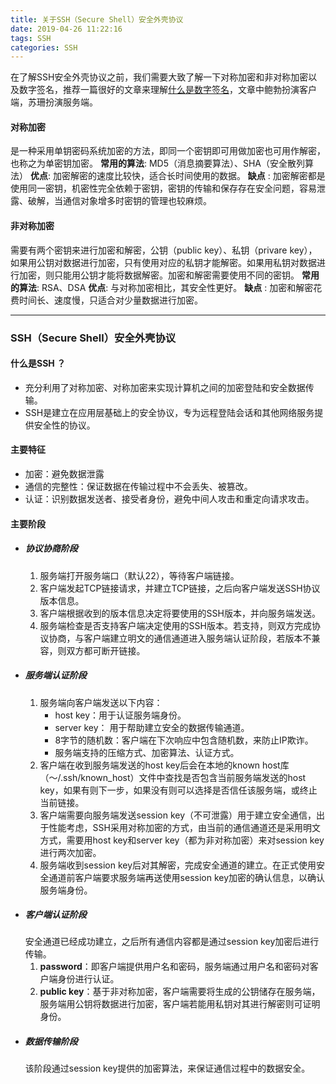 ```yaml
---
title: 关于SSH（Secure Shell）安全外壳协议
date: 2019-04-26 11:22:16
tags: SSH
categories: SSH
---
```


在了解SSH安全外壳协议之前，我们需要大致了解一下对称加密和非对称加密以及数字签名，推荐一篇很好的文章来理解[什么是数字签名](http://www.ruanyifeng.com/blog/2011/08/what_is_a_digital_signature.html)，文章中鲍勃扮演客户端，苏珊扮演服务端。
#### 对称加密

是一种采用单钥密码系统加密的方法，即同一个密钥即可用做加密也可用作解密，也称之为单密钥加密。
**常用的算法**:    MD5（消息摘要算法）、SHA（安全散列算法）
**优点**:    加密解密的速度比较快，适合长时间使用的数据。
**缺点** :    加密解密都是使用同一密钥，机密性完全依赖于密钥，密钥的传输和保存存在安全问题，容易泄露、破解，当通信对象增多时密钥的管理也较麻烦。
#### 非对称加密
需要有两个密钥来进行加密和解密，公钥（public key）、私钥（privare key），如果用公钥对数据进行加密，只有使用对应的私钥才能解密。如果用私钥对数据进行加密，则只能用公钥才能将数据解密。加密和解密需要使用不同的密钥。
**常用的算法**:    RSA、DSA
**优点**:    与对称加密相比，其安全性更好。
**缺点** :    加密和解密花费时间长、速度慢，只适合对少量数据进行加密。

***
### SSH（Secure Shell）安全外壳协议
#### 什么是SSH ？
- 充分利用了对称加密、对称加密来实现计算机之间的加密登陆和安全数据传输。
- SSH是建立在应用层基础上的安全协议，专为远程登陆会话和其他网络服务提供安全性的协议。
#### 主要特征
- 加密：避免数据泄露
- 通信的完整性：保证数据在传输过程中不会丢失、被篡改。
- 认证：识别数据发送者、接受者身份，避免中间人攻击和重定向请求攻击。
#### 主要阶段
- ##### 协议协商阶段
  1. 服务端打开服务端口（默认22），等待客户端链接。
  2. 客户端发起TCP链接请求，并建立TCP链接，之后向客户端发送SSH协议版本信息。
  3. 客户端根据收到的版本信息决定将要使用的SSH版本，并向服务端发送。
  4. 服务端检查是否支持客户端决定使用的SSH版本。若支持，则双方完成协议协商，与客户端建立明文的通信通道进入服务端认证阶段，若版本不兼容，则双方都可断开链接。
- ##### 服务端认证阶段
  1. 服务端向客户端发送以下内容：
        - host key：用于认证服务端身份。
        - server key： 用于帮助建立安全的数据传输通道。
        - 8字节的随机数：客户端在下次响应中包含随机数，来防止IP欺诈。
        - 服务端支持的压缩方式、加密算法、认证方式。
  2. 客户端在收到服务端发送的host key后会在本地的known host库（～/.ssh/known_host）文件中查找是否包含当前服务端发送的host key，如果有则下一步，如果没有则可以选择是否信任该服务端，或终止当前链接。
  3. 客户端需要向服务端发送session key（不可泄露）用于建立安全通信，出于性能考虑，SSH采用对称加密的方式，由当前的通信通道还是采用明文方式，需要用host key和server key（都为非对称加密）来对session key进行两次加密。
  4. 服务端收到session key后对其解密，完成安全通道的建立。在正式使用安全通道前客户端要求服务端再送使用session key加密的确认信息，以确认服务端身份。
- ##### 客户端认证阶段
    安全通道已经成功建立，之后所有通信内容都是通过session key加密后进行传输。
    1. **password**：即客户端提供用户名和密码，服务端通过用户名和密码对客户端身份进行认证。
    2. **public key**：基于非对称加密，客户端需要将生成的公钥储存在服务端，服务端用公钥将数据进行加密，客户端若能用私钥对其进行解密则可证明身份。
- ##### 数据传输阶段
    该阶段通过session key提供的加密算法，来保证通信过程中的数据安全。